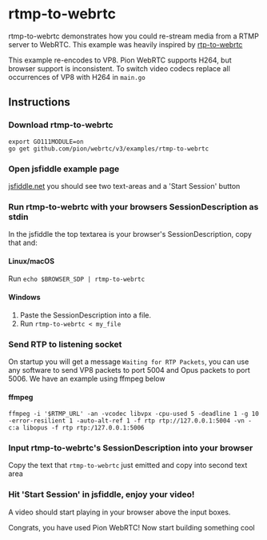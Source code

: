 # rtmp-to-webrtc
rtmp-to-webrtc demonstrates how you could re-stream media from a RTMP server to WebRTC.
This example was heavily inspired by [rtp-to-webrtc](https://github.com/pion/webrtc/tree/master/examples/rtp-to-webrtc)

This example re-encodes to VP8. Pion WebRTC supports H264, but browser support is inconsistent. To switch video codecs replace all occurrences
of VP8 with H264 in `main.go`

## Instructions
### Download rtmp-to-webrtc
```
export GO111MODULE=on
go get github.com/pion/webrtc/v3/examples/rtmp-to-webrtc
```

### Open jsfiddle example page
[jsfiddle.net](https://jsfiddle.net/z7ms3u5r/) you should see two text-areas and a 'Start Session' button


### Run rtmp-to-webrtc with your browsers SessionDescription as stdin
In the jsfiddle the top textarea is your browser's SessionDescription, copy that and:

#### Linux/macOS
Run `echo $BROWSER_SDP | rtmp-to-webrtc`

#### Windows
1. Paste the SessionDescription into a file.
1. Run `rtmp-to-webrtc < my_file`

### Send RTP to listening socket
On startup you will get a message `Waiting for RTP Packets`, you can use any software to send VP8 packets to port 5004 and Opus packets to port 5006. We have an example using ffmpeg below

#### ffmpeg
```
ffmpeg -i '$RTMP_URL' -an -vcodec libvpx -cpu-used 5 -deadline 1 -g 10 -error-resilient 1 -auto-alt-ref 1 -f rtp rtp://127.0.0.1:5004 -vn -c:a libopus -f rtp rtp:/127.0.0.1:5006
```

### Input rtmp-to-webrtc's SessionDescription into your browser
Copy the text that `rtmp-to-webrtc` just emitted and copy into second text area

### Hit 'Start Session' in jsfiddle, enjoy your video!
A video should start playing in your browser above the input boxes.

Congrats, you have used Pion WebRTC! Now start building something cool

